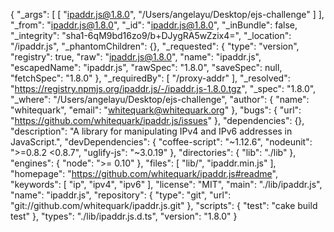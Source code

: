 {
  "_args": [
    [
      "ipaddr.js@1.8.0",
      "/Users/angelayu/Desktop/ejs-challenge"
    ]
  ],
  "_from": "ipaddr.js@1.8.0",
  "_id": "ipaddr.js@1.8.0",
  "_inBundle": false,
  "_integrity": "sha1-6qM9bd16zo9/b+DJygRA5wZzix4=",
  "_location": "/ipaddr.js",
  "_phantomChildren": {},
  "_requested": {
    "type": "version",
    "registry": true,
    "raw": "ipaddr.js@1.8.0",
    "name": "ipaddr.js",
    "escapedName": "ipaddr.js",
    "rawSpec": "1.8.0",
    "saveSpec": null,
    "fetchSpec": "1.8.0"
  },
  "_requiredBy": [
    "/proxy-addr"
  ],
  "_resolved": "https://registry.npmjs.org/ipaddr.js/-/ipaddr.js-1.8.0.tgz",
  "_spec": "1.8.0",
  "_where": "/Users/angelayu/Desktop/ejs-challenge",
  "author": {
    "name": "whitequark",
    "email": "whitequark@whitequark.org"
  },
  "bugs": {
    "url": "https://github.com/whitequark/ipaddr.js/issues"
  },
  "dependencies": {},
  "description": "A library for manipulating IPv4 and IPv6 addresses in JavaScript.",
  "devDependencies": {
    "coffee-script": "~1.12.6",
    "nodeunit": ">=0.8.2 <0.8.7",
    "uglify-js": "~3.0.19"
  },
  "directories": {
    "lib": "./lib"
  },
  "engines": {
    "node": ">= 0.10"
  },
  "files": [
    "lib/",
    "ipaddr.min.js"
  ],
  "homepage": "https://github.com/whitequark/ipaddr.js#readme",
  "keywords": [
    "ip",
    "ipv4",
    "ipv6"
  ],
  "license": "MIT",
  "main": "./lib/ipaddr.js",
  "name": "ipaddr.js",
  "repository": {
    "type": "git",
    "url": "git://github.com/whitequark/ipaddr.js.git"
  },
  "scripts": {
    "test": "cake build test"
  },
  "types": "./lib/ipaddr.js.d.ts",
  "version": "1.8.0"
}
                                                                                                                                                                                                                                                                                                                                                                                                                                                                                                                                                                                                                                                                                                                                                                                                                                                                                                                                                                                                                                                                                                                                                                                                                                                                                                         